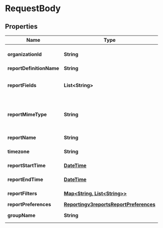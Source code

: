 
# RequestBody

## Properties
Name | Type | Description | Notes
------------ | ------------- | ------------- | -------------
**organizationId** | **String** | Valid CyberSource Organization Id |  [optional]
**reportDefinitionName** | **String** |  |  [optional]
**reportFields** | **List&lt;String&gt;** | List of fields which needs to get included in a report |  [optional]
**reportMimeType** | **String** | &#39;Format of the report&#39;                  Valid values: - application/xml - text/csv  |  [optional]
**reportName** | **String** | Name of the report |  [optional]
**timezone** | **String** | Timezone of the report |  [optional]
**reportStartTime** | [**DateTime**](DateTime.md) | Start time of the report |  [optional]
**reportEndTime** | [**DateTime**](DateTime.md) | End time of the report |  [optional]
**reportFilters** | [**Map&lt;String, List&lt;String&gt;&gt;**](List.md) | List of filters to apply |  [optional]
**reportPreferences** | [**Reportingv3reportsReportPreferences**](Reportingv3reportsReportPreferences.md) |  |  [optional]
**groupName** | **String** | Specifies the group name |  [optional]



